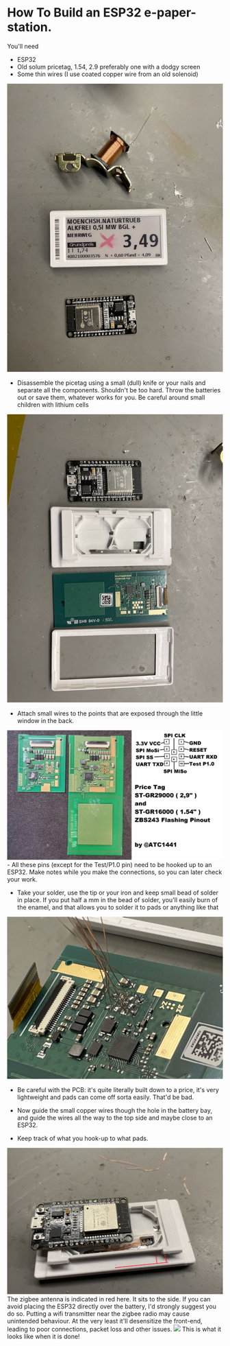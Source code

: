 # How To Build an ESP32 e-paper-station.

You'll need
- ESP32
- Old solum pricetag, 1.54, 2.9 preferably one with a dodgy screen
- Some thin wires (I use coated copper wire from an old solenoid)

<img src="needed.jpg">

- Disassemble the picetag using a small (dull) knife or your nails and separate all the components. Shouldn't be too hard. Throw the batteries out or save them, whatever works for you. Be careful around small children with lithium cells

<img src="disassembled.jpg">

- Attach small wires to the points that are exposed through the little window in the back.

<img src="pinout.jpg">
- All these pins (except for the Test/P1.0 pin) need to be hooked up to an ESP32. Make notes while you make the connections, so you can later check your work.

- Take your solder, use the tip or your iron and keep small bead of solder in place. If you put half a mm in the bead of solder, you'll easily burn of the enamel, and that allows you to solder it to pads or anything like that

<img src="soldered1.jpg">

- Be careful with the PCB: it's quite literally built down to a price, it's very lightweight and pads can come off sorta easily. That'd be bad.

- Now guide the small copper wires though the hole in the battery bay, and guide the wires all the way to the top side and maybe close to an ESP32.
- Keep track of what you hook-up to what pads.


<img src="antenna.jpg">
The zigbee antenna is indicated in red here. It sits to the side. If you can avoid placing the ESP32 directly over the battery, I'd strongly suggest you do so. Putting a wifi transmitter near the zigbee radio may cause unintended behaviour. At the very least it'll desensitize the front-end, leading to poor connections, packet loss and other issues.

<img src="assembled">
This is what it looks like when it is done!
